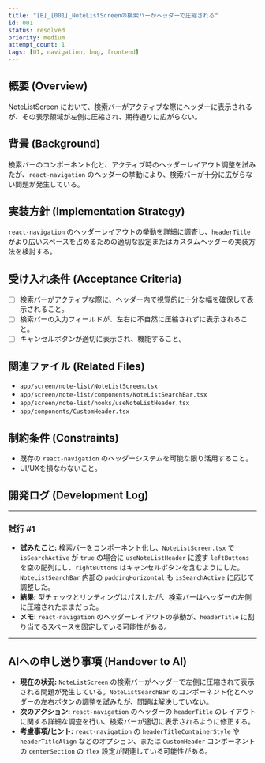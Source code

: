 ```yaml
---
title: "[B]_[001]_NoteListScreenの検索バーがヘッダーで圧縮される"
id: 001
status: resolved
priority: medium
attempt_count: 1
tags: [UI, navigation, bug, frontend]
---
```


## 概要 (Overview)

NoteListScreen において、検索バーがアクティブな際にヘッダーに表示されるが、その表示領域が左側に圧縮され、期待通りに広がらない。

## 背景 (Background)

検索バーのコンポーネント化と、アクティブ時のヘッダーレイアウト調整を試みたが、`react-navigation` のヘッダーの挙動により、検索バーが十分に広がらない問題が発生している。

## 実装方針 (Implementation Strategy)

`react-navigation` のヘッダーレイアウトの挙動を詳細に調査し、`headerTitle` がより広いスペースを占めるための適切な設定またはカスタムヘッダーの実装方法を検討する。

## 受け入れ条件 (Acceptance Criteria)

- [ ] 検索バーがアクティブな際に、ヘッダー内で視覚的に十分な幅を確保して表示されること。
- [ ] 検索バーの入力フィールドが、左右に不自然に圧縮されずに表示されること。
- [ ] キャンセルボタンが適切に表示され、機能すること。

## 関連ファイル (Related Files)

- `app/screen/note-list/NoteListScreen.tsx`
- `app/screen/note-list/components/NoteListSearchBar.tsx`
- `app/screen/note-list/hooks/useNoteListHeader.tsx`
- `app/components/CustomHeader.tsx`

## 制約条件 (Constraints)

- 既存の `react-navigation` のヘッダーシステムを可能な限り活用すること。
- UI/UXを損なわないこと。

## 開発ログ (Development Log)

---
### 試行 #1

- **試みたこと:** 検索バーをコンポーネント化し、`NoteListScreen.tsx` で `isSearchActive` が `true` の場合に `useNoteListHeader` に渡す `leftButtons` を空の配列にし、`rightButtons` はキャンセルボタンを含むようにした。`NoteListSearchBar` 内部の `paddingHorizontal` も `isSearchActive` に応じて調整した。
- **結果:** 型チェックとリンティングはパスしたが、検索バーはヘッダーの左側に圧縮されたままだった。
- **メモ:** `react-navigation` のヘッダーレイアウトの挙動が、`headerTitle` に割り当てるスペースを固定している可能性がある。

---

## AIへの申し送り事項 (Handover to AI)

- **現在の状況:** `NoteListScreen` の検索バーがヘッダーで左側に圧縮されて表示される問題が発生している。`NoteListSearchBar` のコンポーネント化とヘッダーの左右ボタンの調整を試みたが、問題は解決していない。
- **次のアクション:** `react-navigation` のヘッダーの `headerTitle` のレイアウトに関する詳細な調査を行い、検索バーが適切に表示されるように修正する。
- **考慮事項/ヒント:** `react-navigation` の `headerTitleContainerStyle` や `headerTitleAlign` などのオプション、または `CustomHeader` コンポーネントの `centerSection` の `flex` 設定が関連している可能性がある。